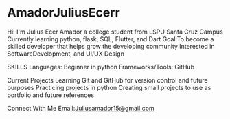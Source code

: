 # AmadorJuliusEcerr
Hi! I'm Julius Ecer Amador a college student from LSPU Santa Cruz Campus
Currently learning python, flask, SQL, Flutter, and Dart
Goal:To become a skilled developer that helps grow the developing community 
 Interested in SoftwareDevelopment, and UI/UX Design

 SKILLS
 Languages: Beginner in python 
 Frameworks/Tools: GitHub

 Current Projects
 Learning Git and GitHub for version control and future purposes
 Practicing projects in python
  Creating small projects to use as portfolio and future references

  Connect With Me
   Email:Juliusamador15@gmail.com
